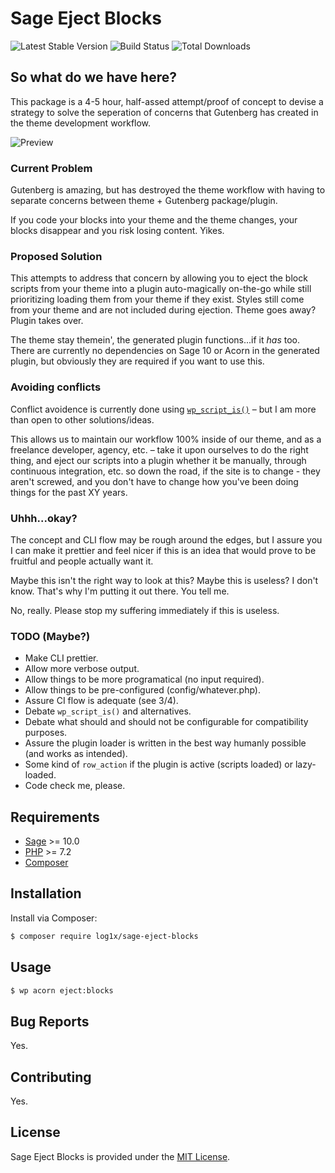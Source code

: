 # Sage Eject Blocks

![Latest Stable Version](https://img.shields.io/packagist/v/log1x/sage-eject-blocks?style=flat-square)
![Build Status](https://img.shields.io/circleci/build/github/Log1x/sage-eject-blocks?style=flat-square)
![Total Downloads](https://img.shields.io/packagist/dt/log1x/sage-eject-blocks?style=flat-square)

## So what do we have here?

This package is a 4-5 hour, half-assed attempt/proof of concept to devise a strategy to solve the seperation of concerns that Gutenberg has created in the theme development workflow.

![Preview](https://i.imgur.com/LvZJ76W.gif)

### Current Problem

Gutenberg is amazing, but has destroyed the theme workflow with having to separate concerns between theme + Gutenberg package/plugin. 

If you code your blocks into your theme and the theme changes, your blocks disappear and you risk losing content. Yikes.

### Proposed Solution

This attempts to address that concern by allowing you to eject the block scripts from your theme into a plugin auto-magically on-the-go while still prioritizing loading them from your theme if they exist. Styles still come from your theme and are not included during ejection. Theme goes away? Plugin takes over.

The theme stay themein', the generated plugin functions...if it _has_ too. There are currently no dependencies on Sage 10 or Acorn in the generated plugin, but obviously they are required if you want to use this.

### Avoiding conflicts

Conflict avoidence is currently done using [`wp_script_is()`](https://developer.wordpress.org/reference/functions/wp_script_is/) – but I am more than open to other solutions/ideas.

This allows us to maintain our workflow 100% inside of our theme, and as a freelance developer, agency, etc. – take it upon ourselves to do the right thing, and eject our scripts into a plugin whether it be manually, through continuous integration, etc. so down the road, if the site is to change - they aren't screwed, and you don't have to change how you've been doing things for the past XY years.

### Uhhh...okay?

The concept and CLI flow may be rough around the edges, but I assure you I can make it prettier and feel nicer if this is an idea that would prove to be fruitful and people actually want it.

Maybe this isn't the right way to look at this? Maybe this is useless? I don't know. That's why I'm putting it out there. You tell me.

No, really. Please stop my suffering immediately if this is useless.

### TODO (Maybe?)

- Make CLI prettier.
- Allow more verbose output.
- Allow things to be more programatical (no input required).
- Allow things to be pre-configured (config/whatever.php).
- Assure CI flow is adequate (see 3/4).
- Debate `wp_script_is()` and alternatives.
- Debate what should and should not be configurable for compatibility purposes.
- Assure the plugin loader is written in the best way humanly possible (and works as intended).
- Some kind of `row_action` if the plugin is active (scripts loaded) or lazy-loaded.
- Code check me, please.

## Requirements

- [Sage](https://github.com/roots/sage) >= 10.0
- [PHP](https://secure.php.net/manual/en/install.php) >= 7.2
- [Composer](https://getcomposer.org/download/)

## Installation

Install via Composer:

```bash
$ composer require log1x/sage-eject-blocks
```

## Usage

```bash
$ wp acorn eject:blocks
```

## Bug Reports

Yes.

## Contributing

Yes.

## License

Sage Eject Blocks is provided under the [MIT License](https://github.com/log1x/sage-eject-blocks/blob/master/LICENSE.md).
